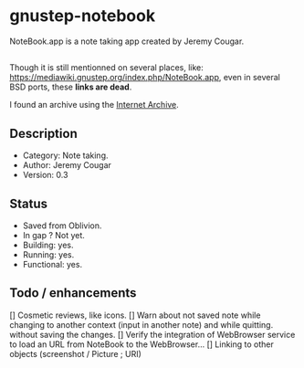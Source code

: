 # gnustep-notebook
NoteBook.app is a note taking app created by Jeremy Cougar.

## 
Though it is still mentionned on several places, like:
 <https://mediawiki.gnustep.org/index.php/NoteBook.app>, even in several BSD ports,
these **links are dead**.

I found an archive using the [Internet Archive](https://archive.org).

## Description

- Category: Note taking.
- Author: Jeremy Cougar
- Version: 0.3

## Status

- Saved from Oblivion.
- In gap ? Not yet.
- Building: yes.
- Running: yes.
- Functional: yes.

## Todo / enhancements

[] Cosmetic reviews, like icons.
[] Warn about not saved note while changing to another context (input in another note) and while quitting.
without saving the changes.
[] Verify the integration of WebBrowser service to load an URL from NoteBook to the WebBrowser...
[] Linking to other objects (screenshot / Picture ; URI)
